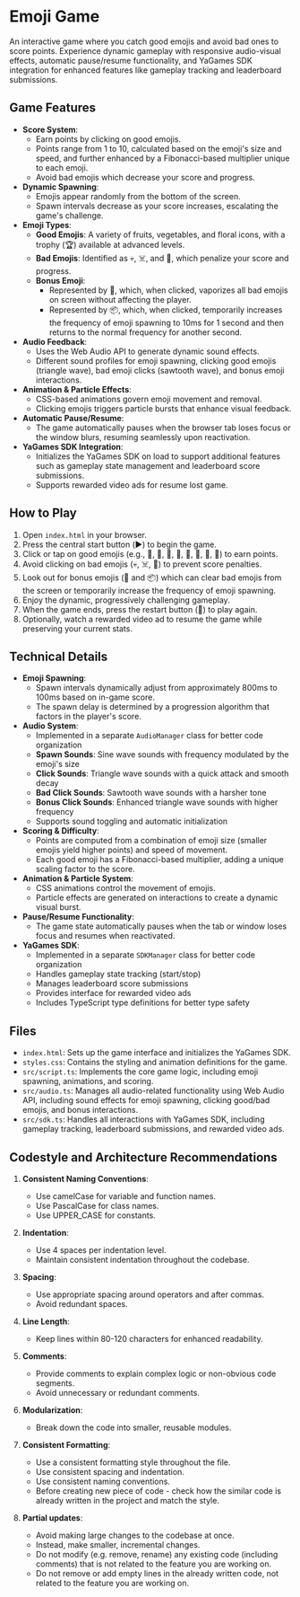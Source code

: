 # Emoji Game

An interactive game where you catch good emojis and avoid bad ones to score points. Experience dynamic gameplay with responsive audio-visual effects, automatic pause/resume functionality, and YaGames SDK integration for enhanced features like gameplay tracking and leaderboard submissions.

## Game Features

- **Score System**:
  - Earn points by clicking on good emojis.
  - Points range from 1 to 10, calculated based on the emoji's size and speed, and further enhanced by a Fibonacci-based multiplier unique to each emoji.
  - Avoid bad emojis which decrease your score and progress.
- **Dynamic Spawning**:
  - Emojis appear randomly from the bottom of the screen.
  - Spawn intervals decrease as your score increases, escalating the game's challenge.
- **Emoji Types**:
  - **Good Emojis**: A variety of fruits, vegetables, and floral icons, with a trophy (🏆) available at advanced levels.
  - **Bad Emojis**: Identified as 💀, ☠️, and 💩, which penalize your score and progress.
  - **Bonus Emoji**:
    - Represented by 🧨, which, when clicked, vaporizes all bad emojis on screen without affecting the player.
    - Represented by 📦, which, when clicked, temporarily increases the frequency of emoji spawning to 10ms for 1 second and then returns to the normal frequency for another second.
- **Audio Feedback**:
  - Uses the Web Audio API to generate dynamic sound effects.
  - Different sound profiles for emoji spawning, clicking good emojis (triangle wave), bad emoji clicks (sawtooth wave), and bonus emoji interactions.
- **Animation & Particle Effects**:
  - CSS-based animations govern emoji movement and removal.
  - Clicking emojis triggers particle bursts that enhance visual feedback.
- **Automatic Pause/Resume**:
  - The game automatically pauses when the browser tab loses focus or the window blurs, resuming seamlessly upon reactivation.
- **YaGames SDK Integration**:
  - Initializes the YaGames SDK on load to support additional features such as gameplay state management and leaderboard score submissions.
  - Supports rewarded video ads for resume lost game.

## How to Play

1. Open `index.html` in your browser.
2. Press the central start button (▶️) to begin the game.
3. Click or tap on good emojis (e.g., 🍓, 🍎, 🥭, 🍊, 🍋, 🍍, 🥝, 🥑) to earn points.
4. Avoid clicking on bad emojis (💀, ☠️, 💩) to prevent score penalties.
5. Look out for bonus emojis (🧨 and 📦) which can clear bad emojis from the screen or temporarily increase the frequency of emoji spawning.
6. Enjoy the dynamic, progressively challenging gameplay.
7. When the game ends, press the restart button (🔄) to play again.
8. Optionally, watch a rewarded video ad to resume the game while preserving your current stats.

## Technical Details

- **Emoji Spawning**:
  - Spawn intervals dynamically adjust from approximately 800ms to 100ms based on in-game score.
  - The spawn delay is determined by a progression algorithm that factors in the player's score.
- **Audio System**:
  - Implemented in a separate `AudioManager` class for better code organization
  - **Spawn Sounds**: Sine wave sounds with frequency modulated by the emoji's size
  - **Click Sounds**: Triangle wave sounds with a quick attack and smooth decay
  - **Bad Click Sounds**: Sawtooth wave sounds with a harsher tone
  - **Bonus Click Sounds**: Enhanced triangle wave sounds with higher frequency
  - Supports sound toggling and automatic initialization
- **Scoring & Difficulty**:
  - Points are computed from a combination of emoji size (smaller emojis yield higher points) and speed of movement.
  - Each good emoji has a Fibonacci-based multiplier, adding a unique scaling factor to the score.
- **Animation & Particle System**:
  - CSS animations control the movement of emojis.
  - Particle effects are generated on interactions to create a dynamic visual burst.
- **Pause/Resume Functionality**:
  - The game state automatically pauses when the tab or window loses focus and resumes when reactivated.
- **YaGames SDK**:
  - Implemented in a separate `SDKManager` class for better code organization
  - Handles gameplay state tracking (start/stop)
  - Manages leaderboard score submissions
  - Provides interface for rewarded video ads
  - Includes TypeScript type definitions for better type safety

## Files

- `index.html`: Sets up the game interface and initializes the YaGames SDK.
- `styles.css`: Contains the styling and animation definitions for the game.
- `src/script.ts`: Implements the core game logic, including emoji spawning, animations, and scoring.
- `src/audio.ts`: Manages all audio-related functionality using Web Audio API, including sound effects for emoji spawning, clicking good/bad emojis, and bonus interactions.
- `src/sdk.ts`: Handles all interactions with YaGames SDK, including gameplay tracking, leaderboard submissions, and rewarded video ads.

## Codestyle and Architecture Recommendations

1. **Consistent Naming Conventions**:
   - Use camelCase for variable and function names.
   - Use PascalCase for class names.
   - Use UPPER_CASE for constants.

2. **Indentation**:
   - Use 4 spaces per indentation level.
   - Maintain consistent indentation throughout the codebase.

3. **Spacing**:
   - Use appropriate spacing around operators and after commas.
   - Avoid redundant spaces.

4. **Line Length**:
   - Keep lines within 80-120 characters for enhanced readability.

5. **Comments**:
   - Provide comments to explain complex logic or non-obvious code segments.
   - Avoid unnecessary or redundant comments.

6. **Modularization**:
   - Break down the code into smaller, reusable modules.

7. **Consistent Formatting**:
   - Use a consistent formatting style throughout the file.
   - Use consistent spacing and indentation.
   - Use consistent naming conventions.
   - Before creating new piece of code - check how the similar code is already written in the project and match the style.

8. **Partial updates**:
   - Avoid making large changes to the codebase at once.
   - Instead, make smaller, incremental changes.
   - Do not modify (e.g. remove, rename) any existing code (including comments) that is not related to the feature you are working on.
   - Do not remove or add empty lines in the already written code, not related to the feature you are working on.